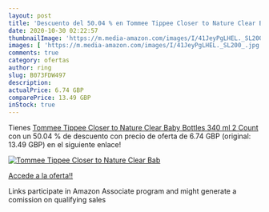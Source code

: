 ```yaml
---
layout: post
title: 'Descuento del 50.04 % en Tommee Tippee Closer to Nature Clear Bab'
date: 2020-10-30 02:22:57
thumbnailImage: 'https://m.media-amazon.com/images/I/41JeyPgLHEL._SL200_.jpg'
images: [ 'https://m.media-amazon.com/images/I/41JeyPgLHEL._SL200_.jpg' ]
comments: true
category: ofertas
author: ring
slug: B073FDW497
description:
actualPrice: 6.74 GBP
comparePrice: 13.49 GBP
inStock: true
---
```


Tienes [Tommee Tippee Closer to Nature Clear Baby Bottles  340 ml  2 Count](https://www.amazon.co.uk/dp/B073FDW497/?tag=tolees0a-21) con un 50.04 % de descuento con precio de oferta de 6.74 GBP (original: 13.49 GBP) en el siguiente enlace!

[![Tommee Tippee Closer to Nature Clear Bab](https://m.media-amazon.com/images/I/41JeyPgLHEL._SL200_.jpg)](https://www.amazon.co.uk/dp/B073FDW497/?tag=tolees0a-21)

[Accede a la oferta!!](https://www.amazon.co.uk/dp/B073FDW497/?tag=tolees0a-21)

Links participate in Amazon Associate program and might generate a comission on qualifying sales



